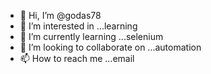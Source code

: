 - 👋 Hi, I’m @godas78
- 👀 I’m interested in ...learning
- 🌱 I’m currently learning ...selenium
- 💞️ I’m looking to collaborate on ...automation
- 📫 How to reach me ...email

<!---
godas78/godas78 is a ✨ special ✨ repository because its `README.md` (this file) appears on your GitHub profile.
You can click the Preview link to take a look at your changes.
--->
